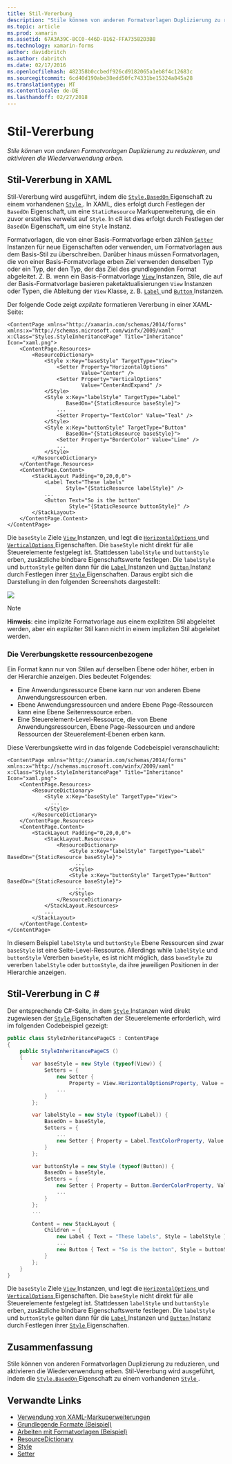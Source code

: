 ```yaml
---
title: Stil-Vererbung
description: "Stile können von anderen Formatvorlagen Duplizierung zu reduzieren, und aktivieren die Wiederverwendung erben."
ms.topic: article
ms.prod: xamarin
ms.assetid: 67A3A39C-8CC0-446D-8162-FFA73582D3B8
ms.technology: xamarin-forms
author: davidbritch
ms.author: dabritch
ms.date: 02/17/2016
ms.openlocfilehash: 482358b0ccbedf926cd9182065a1eb8f4c12683c
ms.sourcegitcommit: 6cd40d190abe38edd50fc74331be15324a845a28
ms.translationtype: MT
ms.contentlocale: de-DE
ms.lasthandoff: 02/27/2018
---
```

# <a name="style-inheritance"></a>Stil-Vererbung

_Stile können von anderen Formatvorlagen Duplizierung zu reduzieren, und aktivieren die Wiederverwendung erben._

## <a name="style-inheritance-in-xaml"></a>Stil-Vererbung in XAML

Stil-Vererbung wird ausgeführt, indem die [ `Style.BasedOn` ](https://developer.xamarin.com/api/property/Xamarin.Forms.Style.BasedOn/) Eigenschaft zu einem vorhandenen [ `Style` ](https://developer.xamarin.com/api/type/Xamarin.Forms.Style/). In XAML, dies erfolgt durch Festlegen der `BasedOn` Eigenschaft, um eine `StaticResource` Markuperweiterung, die ein zuvor erstelltes verweist auf `Style`. In c# ist dies erfolgt durch Festlegen der `BasedOn` Eigenschaft, um eine `Style` Instanz.

Formatvorlagen, die von einer Basis-Formatvorlage erben zählen [ `Setter` ](https://developer.xamarin.com/api/type/Xamarin.Forms.Setter/) Instanzen für neue Eigenschaften oder verwenden, um Formatvorlagen aus dem Basis-Stil zu überschreiben. Darüber hinaus müssen Formatvorlagen, die von einer Basis-Formatvorlage erben Ziel verwenden denselben Typ oder ein Typ, der den Typ, der das Ziel des grundlegenden Format abgeleitet. Z. B. wenn ein Basis-Formatvorlage [ `View` ](https://developer.xamarin.com/api/type/Xamarin.Forms.View/) Instanzen, Stile, die auf der Basis-Formatvorlage basieren paketaktualisierungen `View` Instanzen oder Typen, die Ableitung der `View` Klasse, z. B. [ `Label` ](https://developer.xamarin.com/api/type/Xamarin.Forms.Label/) und [ `Button` ](https://developer.xamarin.com/api/type/Xamarin.Forms.Button/) Instanzen.

Der folgende Code zeigt *explizite* formatieren Vererbung in einer XAML-Seite:

```xaml
<ContentPage xmlns="http://xamarin.com/schemas/2014/forms" xmlns:x="http://schemas.microsoft.com/winfx/2009/xaml" x:Class="Styles.StyleInheritancePage" Title="Inheritance" Icon="xaml.png">
    <ContentPage.Resources>
        <ResourceDictionary>
            <Style x:Key="baseStyle" TargetType="View">
                <Setter Property="HorizontalOptions"
                        Value="Center" />
                <Setter Property="VerticalOptions"
                        Value="CenterAndExpand" />
            </Style>
            <Style x:Key="labelStyle" TargetType="Label"
                   BasedOn="{StaticResource baseStyle}">
                ...
                <Setter Property="TextColor" Value="Teal" />
            </Style>
            <Style x:Key="buttonStyle" TargetType="Button"
                   BasedOn="{StaticResource baseStyle}">
                <Setter Property="BorderColor" Value="Lime" />
                ...
            </Style>
        </ResourceDictionary>
    </ContentPage.Resources>
    <ContentPage.Content>
        <StackLayout Padding="0,20,0,0">
            <Label Text="These labels"
                   Style="{StaticResource labelStyle}" />
            ...
            <Button Text="So is the button"
                    Style="{StaticResource buttonStyle}" />
        </StackLayout>
    </ContentPage.Content>
</ContentPage>
```

Die `baseStyle` Ziele [ `View` ](https://developer.xamarin.com/api/type/Xamarin.Forms.View/) Instanzen, und legt die [ `HorizontalOptions` ](https://developer.xamarin.com/api/property/Xamarin.Forms.View.HorizontalOptions/) und [ `VerticalOptions` ](https://developer.xamarin.com/api/property/Xamarin.Forms.View.VerticalOptions/) Eigenschaften. Die `baseStyle` nicht direkt für alle Steuerelemente festgelegt ist. Stattdessen `labelStyle` und `buttonStyle` erben, zusätzliche bindbare Eigenschaftswerte festlegen. Die `labelStyle` und `buttonStyle` gelten dann für die [ `Label` ](https://developer.xamarin.com/api/type/Xamarin.Forms.Label/) Instanzen und [ `Button` ](https://developer.xamarin.com/api/type/Xamarin.Forms.Button/) Instanz durch Festlegen ihrer [ `Style` ](https://developer.xamarin.com/api/property/Xamarin.Forms.VisualElement.Style/) Eigenschaften. Daraus ergibt sich die Darstellung in den folgenden Screenshots dargestellt:

[![](inheritance-images/style-inheritance.png)](inheritance-images/style-inheritance-large.png)

> [!NOTE]
> **Hinweis**: eine implizite Formatvorlage aus einem expliziten Stil abgeleitet werden, aber ein expliziter Stil kann nicht in einem impliziten Stil abgeleitet werden.

### <a name="respecting-the-inheritance-chain"></a>Die Vererbungskette ressourcenbezogene

Ein Format kann nur von Stilen auf derselben Ebene oder höher, erben in der Hierarchie anzeigen. Dies bedeutet Folgendes:

- Eine Anwendungsressource Ebene kann nur von anderen Ebene Anwendungsressourcen erben.
- Ebene Anwendungsressourcen und andere Ebene Page-Ressourcen kann eine Ebene Seitenressource erben.
- Eine Steuerelement-Level-Ressource, die von Ebene Anwendungsressourcen, Ebene Page-Ressourcen und andere Ressourcen der Steuerelement-Ebenen erben kann.

Diese Vererbungskette wird in das folgende Codebeispiel veranschaulicht:

```xaml
<ContentPage xmlns="http://xamarin.com/schemas/2014/forms" xmlns:x="http://schemas.microsoft.com/winfx/2009/xaml" x:Class="Styles.StyleInheritancePage" Title="Inheritance" Icon="xaml.png">
    <ContentPage.Resources>
        <ResourceDictionary>
            <Style x:Key="baseStyle" TargetType="View">
              ...
            </Style>
        </ResourceDictionary>
    </ContentPage.Resources>
    <ContentPage.Content>
        <StackLayout Padding="0,20,0,0">
            <StackLayout.Resources>
                <ResourceDictionary>
                    <Style x:Key="labelStyle" TargetType="Label" BasedOn="{StaticResource baseStyle}">
                      ...
                    </Style>
                    <Style x:Key="buttonStyle" TargetType="Button" BasedOn="{StaticResource baseStyle}">
                      ...
                    </Style>
                </ResourceDictionary>
            </StackLayout.Resources>
            ...
        </StackLayout>
    </ContentPage.Content>
</ContentPage>
```

In diesem Beispiel `labelStyle` und `buttonStyle` Ebene Ressourcen sind zwar `baseStyle` ist eine Seite-Level-Ressource. Allerdings while `labelStyle` und `buttonStyle` Vererben `baseStyle`, es ist nicht möglich, dass `baseStyle` zu vererben `labelStyle` oder `buttonStyle`, da ihre jeweiligen Positionen in der Hierarchie anzeigen.

## <a name="style-inheritance-in-c35"></a>Stil-Vererbung in C &#35;

Der entsprechende C#-Seite, in dem [ `Style` ](https://developer.xamarin.com/api/type/Xamarin.Forms.Style/) Instanzen wird direkt zugewiesen der [ `Style` ](https://developer.xamarin.com/api/property/Xamarin.Forms.VisualElement.Style/) Eigenschaften der Steuerelemente erforderlich, wird im folgenden Codebeispiel gezeigt:

```csharp
public class StyleInheritancePageCS : ContentPage
{
    public StyleInheritancePageCS ()
    {
        var baseStyle = new Style (typeof(View)) {
            Setters = {
                new Setter {
                    Property = View.HorizontalOptionsProperty, Value = LayoutOptions.Center },
                ...
            }
        };

        var labelStyle = new Style (typeof(Label)) {
            BasedOn = baseStyle,
            Setters = {
                ...
                new Setter { Property = Label.TextColorProperty, Value = Color.Teal }
            }
        };

        var buttonStyle = new Style (typeof(Button)) {
            BasedOn = baseStyle,
            Setters = {
                new Setter { Property = Button.BorderColorProperty, Value = Color.Lime },
                ...
            }
        };
        ...

        Content = new StackLayout {
            Children = {
                new Label { Text = "These labels", Style = labelStyle },
                ...
                new Button { Text = "So is the button", Style = buttonStyle }
            }
        };
    }
}
```

Die `baseStyle` Ziele [ `View` ](https://developer.xamarin.com/api/type/Xamarin.Forms.View/) Instanzen, und legt die [ `HorizontalOptions` ](https://developer.xamarin.com/api/property/Xamarin.Forms.View.HorizontalOptions/) und [ `VerticalOptions` ](https://developer.xamarin.com/api/property/Xamarin.Forms.View.VerticalOptions/) Eigenschaften. Die `baseStyle` nicht direkt für alle Steuerelemente festgelegt ist. Stattdessen `labelStyle` und `buttonStyle` erben, zusätzliche bindbare Eigenschaftswerte festlegen. Die `labelStyle` und `buttonStyle` gelten dann für die [ `Label` ](https://developer.xamarin.com/api/type/Xamarin.Forms.Label/) Instanzen und [ `Button` ](https://developer.xamarin.com/api/type/Xamarin.Forms.Button/) Instanz durch Festlegen ihrer [ `Style` ](https://developer.xamarin.com/api/property/Xamarin.Forms.VisualElement.Style/) Eigenschaften.

## <a name="summary"></a>Zusammenfassung

Stile können von anderen Formatvorlagen Duplizierung zu reduzieren, und aktivieren die Wiederverwendung erben. Stil-Vererbung wird ausgeführt, indem die [ `Style.BasedOn` ](https://developer.xamarin.com/api/property/Xamarin.Forms.Style.BasedOn/) Eigenschaft zu einem vorhandenen [ `Style` ](https://developer.xamarin.com/api/type/Xamarin.Forms.Style/).


## <a name="related-links"></a>Verwandte Links

- [Verwendung von XAML-Markuperweiterungen](~/xamarin-forms/xaml/xaml-basics/xaml-markup-extensions.md)
- [Grundlegende Formate (Beispiel)](https://developer.xamarin.com/samples/xamarin-forms/UserInterface/Styles/BasicStyles/)
- [Arbeiten mit Formatvorlagen (Beispiel)](https://developer.xamarin.com/samples/xamarin-forms/WorkingWithStyles/)
- [ResourceDictionary](https://developer.xamarin.com/api/type/Xamarin.Forms.ResourceDictionary/)
- [Style](https://developer.xamarin.com/api/type/Xamarin.Forms.Style/)
- [Setter](https://developer.xamarin.com/api/type/Xamarin.Forms.Setter/)
